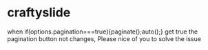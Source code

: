 craftyslide
===========

when if(options.pagination===true){paginate();auto();} get true the pagination button not changes, Please nice of you to solve the issue